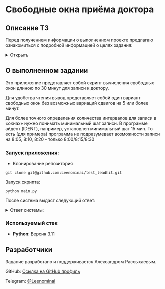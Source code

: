 # Свободные окна приёма доктора

## Описание ТЗ

Перед получением информации о выполненном проекте предлагаю ознакомиться с подробной информацией о целях задания:

<details>
  <summary>Открыть</summary>

### Описание задания:

Доктор принимает с 9 утра до 9 вечера.
Часть времени у него занята: приемы, обед, уборка кабинета.

Шаблон формы, это структура, которая задается уникальным набором полей, с указанием их типов.

Пример шаблона формы:

```
busy = [
    {'start': '10:30', 'stop': '10:50'},
    {'start': '18:40', 'stop': '18:50'},
    {'start': '14:40', 'stop': '15:50'},
    {'start': '16:40', 'stop': '17:20'},
    {'start': '20:05', 'stop': '20:20'}
]
```
Требуется сформировать список свободных окон по 30 минут.
</details>

## О выполненном задании

Это приложение представляет собой скрипт вычисления свободных окон длиною по 30 минут для записи к доктору.

Для удобства чтения вывод представляет собой один вариант свободных окон без возможных вариаций сдвигов на 5 или более минут.

Для более точного определения количества интервалов для записи в «окнах» нужно понимать минимальный шаг записи. В программе айдент (IDENT), например, установлен минимальный шаг 15 мин. То есть (для примера) программа не подразумевает возможности записи на 8:05, 8:10, 8:20 - только 8:00/8:15/8:30


### Запуск приложения:
- Клонирование репозитория
```
git clone git@github.com:Leenominai/test_leadhit.git
```
Запуск скрипта:
```
python main.py
```
После система выдаст следующий ответ:
<details>
  <summary>Ответ системы:</summary>

```
Начало рабочего дня: 09:00
Свободное окно: 09:00 - 09:30
Свободное окно: 09:30 - 10:00
Свободное окно: 10:00 - 10:30
Перерыв: 10:30 - 10:50
Свободное окно: 10:50 - 11:20
Свободное окно: 11:20 - 11:50
Свободное окно: 11:50 - 12:20
Свободное окно: 12:20 - 12:50
Свободное окно: 12:50 - 13:20
Свободное окно: 13:20 - 13:50
Свободное окно: 13:50 - 14:20
Перерыв: 14:40 - 15:50
Свободное окно: 15:50 - 16:20
Перерыв: 16:40 - 17:20
Свободное окно: 17:20 - 17:50
Свободное окно: 17:50 - 18:20
Перерыв: 18:40 - 18:50
Свободное окно: 18:50 - 19:20
Свободное окно: 19:20 - 19:50
Перерыв: 20:05 - 20:20
Свободное окно: 20:20 - 20:50
Конец рабочего дня: 21:00.
```

</details>

### Используемый стек

- **Python**: Версия 3.11

## Разработчики

Задание разработано и поддерживается Александром Рассыхаевым.

GitHub: [Ссылка на GitHub профиль](https://github.com/Leenominai)

Telegram: [@Leenominai](https://t.me/Leenominai)
